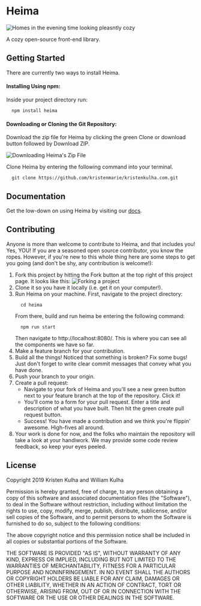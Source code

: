# Heima

![Homes in the evening time looking pleasntly cozy](https://user-images.githubusercontent.com/15882954/51765826-be7f4480-208d-11e9-9265-51122b39415e.gif)

A cozy open-source front-end library.

## Getting Started
There are currently two ways to install Heima.
#### Installing Using npm:
Inside your project directory run:
```
  npm install heima
  ```
#### Downloading or Cloning the Git Repository:
Download the zip file for Heima by clicking the green Clone or download button followed by Download ZIP.

![Downloading Heima's Zip File](https://user-images.githubusercontent.com/15882954/51767077-284d1d80-2091-11e9-8eb4-70e34679ed83.png)

Clone Heima by entering the following command into your terminal.
```
  git clone https://github.com/kristenmarie/kristenkulha.com.git 
  ```
## Documentation

Get the low-down on using Heima by visiting our [docs](https://github.com/kristenmarie/heima/wiki).
## Contributing

Anyone is more than welcome to contribute to Heima, and that includes you! Yes, YOU! If you are a seasoned open source contributor, you know the ropes. However, if you're new to this whole thing here are some steps to get you going (and don't be shy, any contribution is welcome!): 

1. Fork this project by hitting the Fork button at the top right of this project page. It looks like this:
![Forking a project](https://user-images.githubusercontent.com/15882954/51767728-140a2000-2093-11e9-95fb-43a6429a29dd.png)
2. Clone it so you have it locally (i.e. get it on your computer!).
3. Run Heima on your machine. First, navigate to the project directory:
    ```
      cd heima
    ```
    From there, build and run heima be entering the following command:
    ```
      npm run start
    ```
    Then navigate to  http://localhost:8080/. This is where you can see all the components we have so far.
4. Make a feature branch for your contribution.
5. Build all the things! Noticed that something is broken? Fix some bugs! Just don't forget to write clear commit messages that convey what you have done.
6. Push your branch to your origin.
7. Create a pull request:
    - Navigate to your fork of Heima and you'll see a new green button next to your feature branch at the top of the repository. Click it!
    - You'll come to a form for your pull request. Enter a title and description of what you have built. Then hit the green create pull request button. 
    - Success! You have made a contribution and we think you're flippin' awesome. High-fives all around.
8. Your work is done for now, and the folks who maintain the repository will take a look at your handiwork. We may provide some code review feedback, so keep your eyes peeled.

## License

Copyright 2019 Kristen Kulha and William Kulha

Permission is hereby granted, free of charge, to any person obtaining a copy of this software and associated documentation files (the "Software"), to deal in the Software without restriction, including without limitation the rights to use, copy, modify, merge, publish, distribute, sublicense, and/or sell copies of the Software, and to permit persons to whom the Software is furnished to do so, subject to the following conditions:

The above copyright notice and this permission notice shall be included in all copies or substantial portions of the Software.

THE SOFTWARE IS PROVIDED "AS IS", WITHOUT WARRANTY OF ANY KIND, EXPRESS OR IMPLIED, INCLUDING BUT NOT LIMITED TO THE WARRANTIES OF MERCHANTABILITY, FITNESS FOR A PARTICULAR PURPOSE AND NONINFRINGEMENT. IN NO EVENT SHALL THE AUTHORS OR COPYRIGHT HOLDERS BE LIABLE FOR ANY CLAIM, DAMAGES OR OTHER LIABILITY, WHETHER IN AN ACTION OF CONTRACT, TORT OR OTHERWISE, ARISING FROM, OUT OF OR IN CONNECTION WITH THE SOFTWARE OR THE USE OR OTHER DEALINGS IN THE SOFTWARE.